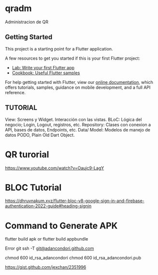 # qradm

Administracion de QR

## Getting Started

This project is a starting point for a Flutter application.

A few resources to get you started if this is your first Flutter project:

- [Lab: Write your first Flutter app](https://flutter.dev/docs/get-started/codelab)
- [Cookbook: Useful Flutter samples](https://flutter.dev/docs/cookbook)

For help getting started with Flutter, view our
[online documentation](https://flutter.dev/docs), which offers tutorials,
samples, guidance on mobile development, and a full API reference.


## TUTORIAL

View: Screens y Widget. Interacción con las vistas.
BLoC: Lógica del negocio; Login, Logout, registros, etc.
Repository: Clases con conexion a API, bases de datos, Endpoints, etc.
Data/ Model: Modelos de manejo de datos PODO, Plain Old Dart Object.


# QR turorial
https://www.youtube.com/watch?v=Oaujc9-LagY
# BLOC Tutorial 
https://dhruvnakum.xyz/flutter-bloc-v8-google-sign-in-and-firebase-authentication-2022-guide#heading-signin



# Command to Generate APK

flutter build apk or 
flutter build appbundle



Error git 
ssh -T git@adancondori.github.com

chmod 600 id_rsa_adancondori
chmod 600 id_rsa_adancondori.pub

https://gist.github.com/jexchan/2351996